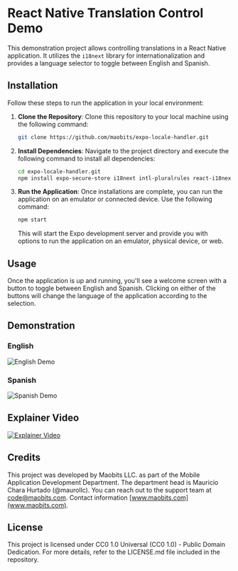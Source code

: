 # React Native Translation Control Demo

This demonstration project allows controlling translations in a React Native application. It utilizes the `i18next` library for internationalization and provides a language selector to toggle between English and Spanish.

## Installation

Follow these steps to run the application in your local environment:

1. **Clone the Repository**: Clone this repository to your local machine using the following command:

   ```bash
   git clone https://github.com/maobits/expo-locale-handler.git
   ```

2. **Install Dependencies**: Navigate to the project directory and execute the following command to install all dependencies:

   ```bash
   cd expo-locale-handler.git
   npm install expo-secure-store i18next intl-pluralrules react-i18next
   ```

3. **Run the Application**: Once installations are complete, you can run the application on an emulator or connected device. Use the following command:

   ```bash
   npm start
   ```

   This will start the Expo development server and provide you with options to run the application on an emulator, physical device, or web.

## Usage

Once the application is up and running, you'll see a welcome screen with a button to toggle between English and Spanish. Clicking on either of the buttons will change the language of the application according to the selection.

## Demonstration

### English
![English Demo](https://i.ibb.co/GvGbfFW/screenshot-expo-locale-handler-e-en.jpg)

### Spanish
![Spanish Demo](https://i.ibb.co/2n3nrzk/screenshot-expo-locale-handler-e-es.jpg)

## Explainer Video

[![Explainer Video](https://i.ibb.co/n6wSCqG/pantallazo-video-explicativo-i18n-react-native.png)](https://www.youtube.com/watch?v=Zw-CbxtQHyk&t=509s)

## Credits

This project was developed by Maobits LLC. as part of the Mobile Application Development Department. The department head is Mauricio Chara Hurtado (@maurollc). You can reach out to the support team at code@maobits.com. Contact information [www.maobits.com](www.maobits.com).

## License

This project is licensed under CC0 1.0 Universal (CC0 1.0) - Public Domain Dedication. For more details, refer to the LICENSE.md file included in the repository.
